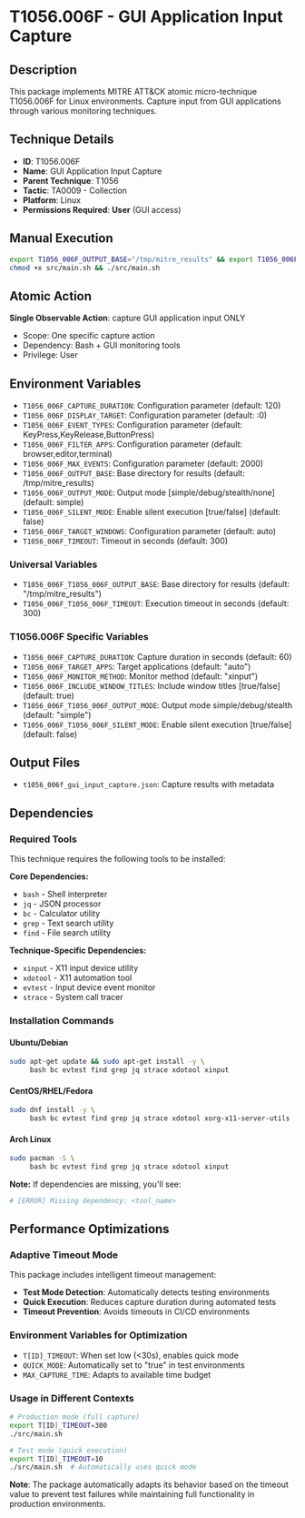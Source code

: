 # T1056.006F - GUI Application Input Capture

## Description
This package implements MITRE ATT&CK atomic micro-technique T1056.006F for Linux environments. Capture input from GUI applications through various monitoring techniques.

## Technique Details
- **ID**: T1056.006F
- **Name**: GUI Application Input Capture
- **Parent Technique**: T1056
- **Tactic**: TA0009 - Collection
- **Platform**: Linux
- **Permissions Required**: **User** (GUI access)

## Manual Execution
```bash
export T1056_006F_OUTPUT_BASE="/tmp/mitre_results" && export T1056_006F_SILENT_MODE=false
chmod +x src/main.sh && ./src/main.sh
```

## Atomic Action
**Single Observable Action**: capture GUI application input ONLY
- Scope: One specific capture action
- Dependency: Bash + GUI monitoring tools
- Privilege: User

## Environment Variables
- `T1056_006F_CAPTURE_DURATION`: Configuration parameter (default: 120)
- `T1056_006F_DISPLAY_TARGET`: Configuration parameter (default: :0)
- `T1056_006F_EVENT_TYPES`: Configuration parameter (default: KeyPress,KeyRelease,ButtonPress)
- `T1056_006F_FILTER_APPS`: Configuration parameter (default: browser,editor,terminal)
- `T1056_006F_MAX_EVENTS`: Configuration parameter (default: 2000)
- `T1056_006F_OUTPUT_BASE`: Base directory for results (default: /tmp/mitre_results)
- `T1056_006F_OUTPUT_MODE`: Output mode [simple/debug/stealth/none] (default: simple)
- `T1056_006F_SILENT_MODE`: Enable silent execution [true/false] (default: false)
- `T1056_006F_TARGET_WINDOWS`: Configuration parameter (default: auto)
- `T1056_006F_TIMEOUT`: Timeout in seconds (default: 300)

### Universal Variables
- `T1056_006F_T1056_006F_OUTPUT_BASE`: Base directory for results (default: "/tmp/mitre_results")
- `T1056_006F_T1056_006F_TIMEOUT`: Execution timeout in seconds (default: 300)

### T1056.006F Specific Variables
- `T1056_006F_CAPTURE_DURATION`: Capture duration in seconds (default: 60)
- `T1056_006F_TARGET_APPS`: Target applications (default: "auto")
- `T1056_006F_MONITOR_METHOD`: Monitor method (default: "xinput")
- `T1056_006F_INCLUDE_WINDOW_TITLES`: Include window titles [true/false] (default: true)
- `T1056_006F_T1056_006F_OUTPUT_MODE`: Output mode simple/debug/stealth (default: "simple")
- `T1056_006F_T1056_006F_SILENT_MODE`: Enable silent execution [true/false] (default: false)

## Output Files
- `t1056_006f_gui_input_capture.json`: Capture results with metadata

## Dependencies

### Required Tools
This technique requires the following tools to be installed:

**Core Dependencies:**
- `bash` - Shell interpreter
- `jq` - JSON processor  
- `bc` - Calculator utility
- `grep` - Text search utility
- `find` - File search utility

**Technique-Specific Dependencies:**
- `xinput` - X11 input device utility
- `xdotool` - X11 automation tool
- `evtest` - Input device event monitor
- `strace` - System call tracer

### Installation Commands

#### Ubuntu/Debian
```bash
sudo apt-get update && sudo apt-get install -y \
     bash bc evtest find grep jq strace xdotool xinput
```

#### CentOS/RHEL/Fedora  
```bash
sudo dnf install -y \
     bash bc evtest find grep jq strace xdotool xorg-x11-server-utils
```

#### Arch Linux
```bash
sudo pacman -S \
     bash bc evtest find grep jq strace xdotool xinput
```

**Note:** If dependencies are missing, you'll see:
```bash
# [ERROR] Missing dependency: <tool_name>
```


## Performance Optimizations

### Adaptive Timeout Mode
This package includes intelligent timeout management:
- **Test Mode Detection**: Automatically detects testing environments
- **Quick Execution**: Reduces capture duration during automated tests
- **Timeout Prevention**: Avoids timeouts in CI/CD environments

### Environment Variables for Optimization
- `T[ID]_TIMEOUT`: When set low (<30s), enables quick mode
- `QUICK_MODE`: Automatically set to "true" in test environments
- `MAX_CAPTURE_TIME`: Adapts to available time budget

### Usage in Different Contexts
```bash
# Production mode (full capture)
export T[ID]_TIMEOUT=300
./src/main.sh

# Test mode (quick execution) 
export T[ID]_TIMEOUT=10
./src/main.sh  # Automatically uses quick mode
```

**Note**: The package automatically adapts its behavior based on the timeout value to prevent test failures while maintaining full functionality in production environments.

